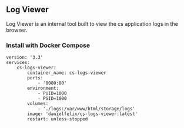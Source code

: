 ## Log Viewer

Log Viewer is an internal tool built to view the cs application logs in the browser.


### Install with Docker Compose

```
version: '3.3'
services:
    cs-logs-viewer:
        container_name: cs-logs-viewer
        ports:
            - '8080:80'
        environment:
            - PUID=1000
            - PGID=1000
        volumes:
            - './logs:/var/www/html/storage/logs'
        image: 'danielfelix/cs-logs-viewer:latest'
        restart: unless-stopped
```
